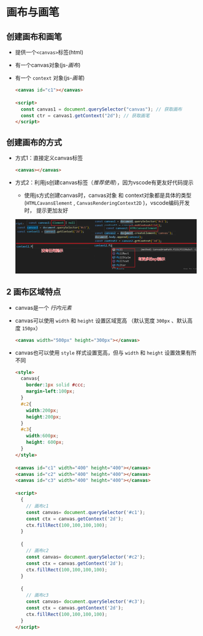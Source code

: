 # 画布与画笔

## 创建画布和画笔

+ 提供一个`<canvas>`标签(html)

+ 有一个canvas对象(js-*画布*)

+ 有一个 `context` 对象(js-*画笔*)

  ```html
  <canvas id="c1"></canvas>

  <script>
    const canvas1 = document.querySelector("canvas"); // 获取画布
    const ctr = canvas1.getContext("2d"); // 获取画笔
  </script>
  ```

## 创建画布的方式

+ 方式1：直接定义canvas标签

  ```html
  <canvas></canvas>
  ```

+ 方式2：利用js创建canvas标签（*推荐使用*），因为vscode有更友好代码提示

  + 使用js方式创建canvas时，canvas对象 和 context对象都是具体的类型(`HTMLCavansElement` , `CanvasRenderingContext2D` )，vscode编码开发时， 提示更加友好

  ![类型提示](./images/类型提示.png)

## 2 画布区域特点

+ canvas是一个 *行内元素*

+ canvas可以使用 `width` 和 `height` 设置区域宽高 （默认宽度 `300px` 、默认高度 `150px`）

  ```html
  <canvas width="500px" height="300px"></canvas>
  ```

+ canvas也可以使用 `style` 样式设置宽高，但与 `width` 和 `height` 设置效果有所不同

  ```html
  <style>
    canvas{
      border:1px solid #ccc;
      margin-left:100px;
    }
    #c2{
      width:200px;
      height:200px;
    }
    #c3{
      width:600px;
      height: 600px;
    }
  </style>

  <canvas id="c1" width="400" height="400"></canvas>
  <canvas id="c2" width="400" height="400"></canvas>
  <canvas id="c3" width="400" height="400"></canvas>

  <script>
    {
      // 画布c1
      const canvas= document.querySelector('#c1');
      const ctx = canvas.getContext('2d');
      ctx.fillRect(100,100,100,100);
    }

    {
      // 画布c2
      const canvas= document.querySelector('#c2');
      const ctx = canvas.getContext('2d');
      ctx.fillRect(100,100,100,100);
    }

    {
      // 画布c3
      const canvas= document.querySelector('#c3');
      const ctx = canvas.getContext('2d');
      ctx.fillRect(100,100,100,100);
    }
  </script>
  ```
